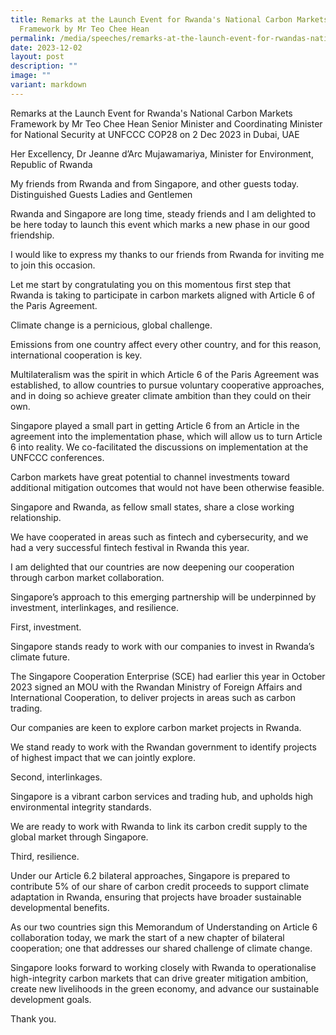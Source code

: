 ```yaml
---
title: Remarks at the Launch Event for Rwanda's National Carbon Markets
  Framework by Mr Teo Chee Hean
permalink: /media/speeches/remarks-at-the-launch-event-for-rwandas-national-carbon-markets-framework/
date: 2023-12-02
layout: post
description: ""
image: ""
variant: markdown
---
```

Remarks at the Launch Event for Rwanda's National Carbon Markets Framework by Mr Teo Chee Hean Senior Minister and Coordinating Minister for National Security at UNFCCC COP28 on 2 Dec 2023 in Dubai, UAE

Her Excellency, Dr Jeanne d’Arc Mujawamariya, Minister for Environment, Republic of Rwanda 

My friends from Rwanda and from Singapore, and other guests today.
Distinguished Guests
Ladies and Gentlemen

Rwanda and Singapore are long time, steady friends and I am delighted to be here today to launch this event which marks a new phase in our good friendship. 

I would like to express my thanks to our friends from Rwanda for inviting me to join this occasion.

Let me start by congratulating you on this momentous first step that Rwanda is taking to participate in carbon markets aligned with Article 6 of the Paris Agreement.

Climate change is a pernicious, global challenge.

Emissions from one country affect every other country, and for this reason, international cooperation is key.

Multilateralism was the spirit in which Article 6 of the Paris Agreement was established, to allow countries to pursue voluntary cooperative approaches, and in doing so achieve greater climate ambition than they could on their own. 

Singapore played a small part in getting Article 6 from an Article in the agreement into the implementation phase, which will allow us to turn Article 6 into reality. We co-facilitated the discussions on implementation at the UNFCCC conferences.

Carbon markets have great potential to channel investments toward additional mitigation outcomes that would not have been otherwise feasible.

Singapore and Rwanda, as fellow small states, share a close working relationship.

We have cooperated in areas such as fintech and cybersecurity, and we had a very successful fintech festival in Rwanda this year.

I am delighted that our countries are now deepening our cooperation through carbon market collaboration. 

Singapore’s approach to this emerging partnership will be underpinned by investment, interlinkages, and resilience.

First, investment. 

Singapore stands ready to work with our companies to invest in Rwanda’s climate future. 

The Singapore Cooperation Enterprise (SCE) had earlier this year in October 2023 signed an MOU with the Rwandan Ministry of Foreign Affairs and International Cooperation, to deliver projects in areas such as carbon trading. 

Our companies are keen to explore carbon market projects in Rwanda. 

We stand ready to work with the Rwandan government to identify projects of highest impact that we can jointly explore. 

Second, interlinkages. 

Singapore is a vibrant carbon services and trading hub, and upholds high environmental integrity standards. 

We are ready to work with Rwanda to link its carbon credit supply to the global market through Singapore. 

Third, resilience. 

Under our Article 6.2 bilateral approaches, Singapore is prepared to contribute 5% of our share of carbon credit proceeds to support climate adaptation in Rwanda, ensuring that projects have broader sustainable developmental benefits. 

As our two countries sign this Memorandum of Understanding on Article 6 collaboration today, we mark the start of a new chapter of bilateral cooperation; one that addresses our shared challenge of climate change.

Singapore looks forward to working closely with Rwanda to operationalise high-integrity carbon markets that can drive greater mitigation ambition, create new livelihoods in the green economy, and advance our sustainable development goals.

Thank you.


